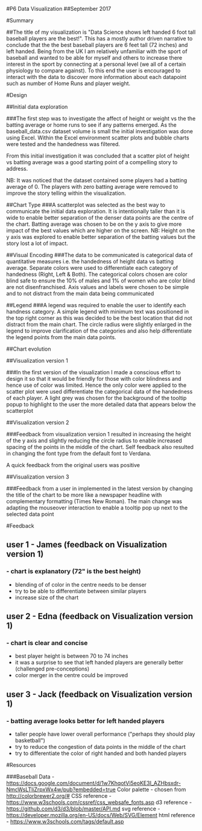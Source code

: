 #P6 Data Visualization
##September 2017

#Summary

##The title of my visualization is "Data Science shows left handed 6 foot tall baseball players are the best!". This has a mostly author driven narrative to conclude that the the best baseball players are 6 feet tall (72 inches) and left handed. Being from the UK I am relatively unfamiliar with the sport of baseball and wanted to be able for myself and others to increase there interest in the sport by connecting at a personal level (we all of a certain physiology to compare against). To this end the user is encouraged to interact with the data to discover more information about each datapoint such as number of Home Runs and player weight.

#Design

##Initial data exploration

###The first step was to investigate the affect of height or weight vs the the batting average or home runs to see if any patterns emerged. As the baseball_data.csv dataset volume is small the initial investigation was done using Excel. Within the Excel environment scatter plots and bubble charts were tested and the handedness was filtered.

From this initial investigation it was concluded that a scatter plot of height vs batting average was a good starting point of a compelling story to address.

NB: It was noticed that the dataset contained some players had a batting average of 0. The players with zero batting average were removed to improve the story telling within the visualization.

##Chart Type
###A scatterplot was selected as the best way to communicate the initial data exploration. It is intentionally taller than it is wide to enable better separation of the denser data points are the centre of the chart. Batting average was chosen to be on the y axis to give more impact of the best values which are higher on the screen. NB: Height on the y axis was explored to enable better separation of the batting values but the story lost a lot of impact.

##Visual Encoding
###The data to be communicated is categorical data of quantitative measures i.e. the handedness of height data vs batting average. Separate colors were used to differentiate each category of handedness (Right, Left & Both). The categorical colors chosen are color blind safe to ensure the 10% of males and 1% of women who are color blind are not disenfranchised. Axis values and labels were chosen to be simple and to not distract from the main data being communicated

##Legend
###A legend was required to enable the user to identify each handness category. A simple legend with minimum text was positioned in the top right corner as this was decided to be the best location that did not distract from the main chart. The circle radius were slightly enlarged in the legend to improve clarification of the categories and also help differentiate the legend points from the main data points.

##Chart evolution

##Visualization version 1

###In the first version of the visualization I made a conscious effort to design it so that it would be friendly for those with color blindness and hence use of color was limited. Hence the only color were applied to the scatter plot were used differentiate the categorical data of the handedness of each player. A light grey was chosen for the background of the tooltip popup to highlight to the user the more detailed data that appears below the scatterplot 

##Visualization version 2

###Feedback from visualization version 1 resulted in increasing the height of the y axis and slightly reducing the circle radius to enable increased spacing of the points in the middle of the chart. Self feedback also resulted in changing the font type from the default font to Verdana.

A quick feedback from the original users was positive

##Visualization version 3

###Feedback from a user in implemented in the latest version by changing the title of the chart to be more like a newspaper headline with complementary formatting (Times New Roman). The main change was adapting the mouseover interaction to enable a tooltip pop up next to the selected data point

#Feedback 

## user 1 - James (feedback on Visualization version 1)
### - chart is explanatory (72" is the best height)
- blending of of color in the centre needs to be denser
- try to be able to differentiate between similar players
- increase size of the chart 

## user 2 - Edna (feedback on Visualization version 1)
### - chart is clear and concise
- best player height is between 70 to 74 inches
- it was a surprise to see that left handed players are generally better (challenged pre-conceptions)
- color merger in the centre could be improved

## user 3 - Jack (feedback on Visualization version 1)
### - batting average looks better for left handed players
- taller people have lower overall performance ("perhaps they should play basketball")
- try to reduce the congestion of data points in the middle of the chart
- try to differentiate the color of right handed and both handed players

#Resources

###Baseball Data -  https://docs.google.com/document/d/1w7KhqotVi5eoKE3I_AZHbsxdr-NmcWsLTIiZrpxWx4w/pub?embedded=true
Color palette - chosen from http://colorbrewer2.org/#
CSS reference - https://www.w3schools.com/cssref/css_websafe_fonts.asp
d3 reference - https://github.com/d3/d3/blob/master/API.md
svg reference - https://developer.mozilla.org/en-US/docs/Web/SVG/Element
html reference - https://www.w3schools.com/tags/default.asp


